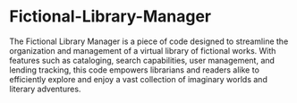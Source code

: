 # Fictional-Library-Manager

The Fictional Library Manager is a piece of code designed to streamline the organization and management of a virtual library of fictional works. With features such as cataloging, search capabilities, user management, and lending tracking, this code empowers librarians and readers alike to efficiently explore and enjoy a vast collection of imaginary worlds and literary adventures.
